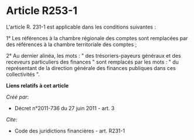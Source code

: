 # Article R253-1

L'article R. 231-1 est applicable dans les conditions suivantes : 

1° Les références à la chambre régionale des comptes sont remplacées par des références à la chambre territoriale des
comptes ; 

2° Au dernier alinéa, les mots : " des trésoriers-payeurs généraux et des receveurs particuliers des finances " sont
remplacés par les mots : " du représentant de la direction générale des finances publiques dans ces collectivités ".

**Liens relatifs à cet article**

_Créé par_:

  - Décret n°2011-736 du 27 juin 2011 - art. 3

_Cite_:

  - Code des juridictions financières - art. R231-1
